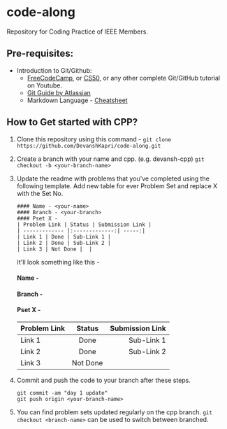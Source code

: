 # code-along

Repository for Coding Practice of IEEE Members.

## Pre-requisites:

- Introduction to Git/Github:
  - [FreeCodeCamp](https://youtu.be/RGOj5yH7evk), or [CS50](https://www.youtube.com/watch?v=NcoBAfJ6l2Q), or any other complete Git/GitHub tutorial on Youtube.
  - [Git Guide by Atlassian](https://www.atlassian.com/git/tutorials/what-is-version-control)
  - Markdown Language - [Cheatsheet](https://github.com/adam-p/markdown-here/wiki/Markdown-Cheatsheet#code)

## How to Get started with CPP?

1.  Clone this repository using this command -
    `git clone https://github.com/DevanshKapri/code-along.git`

2.  Create a branch with your name and cpp. (e.g. devansh-cpp)
    `git checkout -b <your-branch-name>`

3.  Update the readme with problems that you've completed using the following template. Add new table for ever Problem Set and replace X with the Set No.

    ```
    #### Name - <your-name>
    #### Branch - <your-branch>
    #### Pset X -
    | Problem Link | Status | Submission Link |
    | ------------- |:-------------:| -----:|
    | Link 1 | Done | Sub-Link 1 |
    | Link 2 | Done | Sub-Link 2 |
    | Link 3 | Not Done |  |
    ```

    It'll look something like this -

    #### Name - <your-name>

    #### Branch - <your-branch>

    #### Pset X -

    | Problem Link |  Status  | Submission Link |
    | ------------ | :------: | --------------: |
    | Link 1       |   Done   |      Sub-Link 1 |
    | Link 2       |   Done   |      Sub-Link 2 |
    | Link 3       | Not Done |                 |

4.  Commit and push the code to your branch after these steps.

    ```
    git commit -am "day 1 update"
    git push origin <your-branch-name>
    ```

5.  You can find problem sets updated regularly on the cpp branch. `git checkout <branch-name>` can be used to switch between branched.

